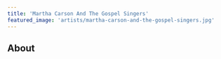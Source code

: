 ```yaml
---
title: 'Martha Carson And The Gospel Singers'
featured_image: 'artists/martha-carson-and-the-gospel-singers.jpg'
---
```


## About


